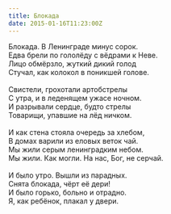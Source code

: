 ```yaml
---
title: Блокада
date: 2015-01-16T11:23:00Z
---
```


Блокада. В Ленинграде минус сорок.<br />
Едва брели по гололёду с вёдрами к Неве.<br />
Лицо обмёрзло, жуткий дикий голод<br />
Стучал, как колокол в поникшей голове.<br />
<br />
Свистели, грохотали артобстрелы<br />
С утра, и в леденящем ужасе ночном.<br />
И разрывали сердце, будто стрелы<br />
Товарищи, упавшие на лёд ничком.<br />
<br />
И как стена стояла очередь за хлебом,<br />
В домах варили из еловых веток чай.<br />
Мы жили серым ленинградким небом.<br />
Мы жили. Как могли. На нас, Бог, не серчай.<br />
<br />
И было утро. Вышли из парадных.<br />
Снята блокада, чёрт её дери!<br />
И было горько, больно и отрадно.<br />
Я, как ребёнок, плакал у двери.<br />
<br />
<br />